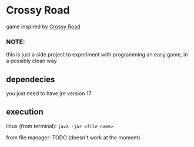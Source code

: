 # Crossy Road 

game inspired by [Crossy Road](https://play.google.com/store/apps/details?id=com.yodo1.crossyroad)

### NOTE:

this is just a side project to experiment with programming an easy game, in a possibly clean way 

## dependecies

you just need to have jre version 17

## execution

linux (from terminal): `java -jar <file_name>`

from file manager: TODO (doesn't work at the moment)
